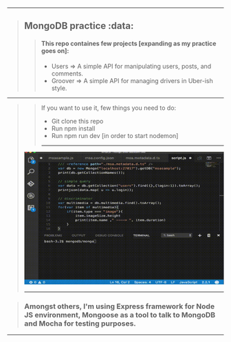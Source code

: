 ___
> ## MongoDB practice :data:
> > #### This repo containes few projects [expanding as my practice goes on]:
> > * Users => A simple API for manipulating users, posts, and comments.
> > * Groover => A simple API for managing drivers in Uber-ish style.
___
> > If you want to use it, few things you need to do:
> > * Git clone this repo
> > * Run npm install
> > * Run npm run dev [in order to start nodemon] 
> >
> > ___
> ![alt text](https://github.com/BiggaHD/MongoDB_practice/blob/master/demo_pic.gif "Do you want some Mongo?")
> ___

> ### Amongst others, I'm using Express framework for Node JS environment, Mongoose as a tool to talk to MongoDB and Mocha for testing purposes. 
___
